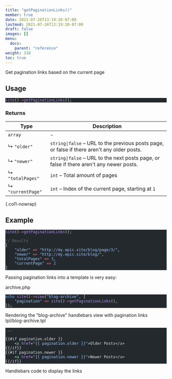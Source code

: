 ```yaml
---
title: "getPaginationLinks()"
member: true
date: 2021-07-26T13:19:20-07:00
lastmod: 2021-07-26T13:19:20-07:00
draft: false
images: []
menu:
  docs:
    parent: "reference"
weight: 310
toc: true
---
```


Get pagination links based on the current page

## Usage

<pre class="torchlight" style="background-color: #24292e; --theme-selection-background: #39414a;" data-torchlight-processed="3449c9e5e332f1dbb81505cd739fbf3f"><code data-language="php"><!-- Syntax highlighted by torchlight.dev --><div class='line'><span style="color: #B392F0;">site</span><span style="color: #E1E4E8;">()</span><span style="color: #F97583;">-&gt;</span><span style="color: #B392F0;">getPaginationLinks</span><span style="color: #E1E4E8;">();</span></div><textarea data-torchlight-original="true" style="display: none !important;">site()-&gt;getPaginationLinks();
</textarea></code></pre>

### Returns

| Type              | Description                                                                                 |
| ----------------- | ------------------------------------------------------------------------------------------- |
| `array`           | -                                                                                           |
| ↳ `"older"`       | `string\|false` – URL to the previous posts page, or false if there aren't any older posts. |
| ↳ `"newer"`       | `string\|false` – URL to the next posts page, or false if there aren't any newer posts.     |
| ↳ `"totalPages"`  | `int` – Total amount of pages                                                               |
| ↳ `"currentPage"` | `int` – Index of the current page, starting at `1`                                          |
{.col1-nowrap}

## Example

<pre class="torchlight" style="background-color: #24292e; --theme-selection-background: #39414a;" data-torchlight-processed="3449c9e5e332f1dbb81505cd739fbf3f"><code data-language="php"><!-- Syntax highlighted by torchlight.dev --><div class='line'><span style="color: #B392F0;">site</span><span style="color: #E1E4E8;">()</span><span style="color: #F97583;">-&gt;</span><span style="color: #B392F0;">getPaginationLinks</span><span style="color: #E1E4E8;">();</span></div><div class='line'>&nbsp;</div><div class='line'><span style="color: #6A737D;">// Results</span></div><div class='line'><span style="color: #E1E4E8;">[</span></div><div class='line'><span style="color: #E1E4E8;">    </span><span style="color: #9ECBFF;">&quot;older&quot;</span><span style="color: #E1E4E8;"> </span><span style="color: #F97583;">=&gt;</span><span style="color: #E1E4E8;"> </span><span style="color: #9ECBFF;">&quot;http://my.epic.site/blog/page/3/&quot;</span><span style="color: #E1E4E8;">,</span></div><div class='line'><span style="color: #E1E4E8;">    </span><span style="color: #9ECBFF;">&quot;newer&quot;</span><span style="color: #E1E4E8;"> </span><span style="color: #F97583;">=&gt;</span><span style="color: #E1E4E8;"> </span><span style="color: #9ECBFF;">&quot;http://my.epic.site/blog/&quot;</span><span style="color: #E1E4E8;">,</span></div><div class='line'><span style="color: #E1E4E8;">    </span><span style="color: #9ECBFF;">&quot;totalPages&quot;</span><span style="color: #E1E4E8;"> </span><span style="color: #F97583;">=&gt;</span><span style="color: #E1E4E8;"> </span><span style="color: #79B8FF;">3</span><span style="color: #E1E4E8;">,</span></div><div class='line'><span style="color: #E1E4E8;">    </span><span style="color: #9ECBFF;">&quot;currentPage&quot;</span><span style="color: #E1E4E8;"> </span><span style="color: #F97583;">=&gt;</span><span style="color: #E1E4E8;"> </span><span style="color: #79B8FF;">2</span></div><div class='line'><span style="color: #E1E4E8;">]</span></div><textarea data-torchlight-original="true" style="display: none !important;">site()-&gt;getPaginationLinks();

// Results
[
    "older" =&gt; "http://my.epic.site/blog/page/3/",
    "newer" =&gt; "http://my.epic.site/blog/",
    "totalPages" =&gt; 3,
    "currentPage" =&gt; 2
]
</textarea></code></pre>

Passing pagination links into a template is very easy:

<div class="code-heading">archive.php</div>

<pre class="torchlight" style="background-color: #24292e; --theme-selection-background: #39414a;" data-torchlight-processed="3449c9e5e332f1dbb81505cd739fbf3f"><code data-language="php"><!-- Syntax highlighted by torchlight.dev --><div class='line'><span style="color: #79B8FF;">echo</span><span style="color: #E1E4E8;"> </span><span style="color: #B392F0;">site</span><span style="color: #E1E4E8;">()</span><span style="color: #F97583;">-&gt;</span><span style="color: #B392F0;">view</span><span style="color: #E1E4E8;">(</span><span style="color: #9ECBFF;">&quot;blog-archive&quot;</span><span style="color: #E1E4E8;">, [</span></div><div class='line'><span style="color: #E1E4E8;">    </span><span style="color: #9ECBFF;">&quot;pagination&quot;</span><span style="color: #E1E4E8;"> </span><span style="color: #F97583;">=&gt;</span><span style="color: #E1E4E8;"> </span><span style="color: #B392F0;">site</span><span style="color: #E1E4E8;">()</span><span style="color: #F97583;">-&gt;</span><span style="color: #B392F0;">getPaginationLinks</span><span style="color: #E1E4E8;">(),</span></div><div class='line'><span style="color: #E1E4E8;">]);</span></div><textarea data-torchlight-original="true" style="display: none !important;">echo site()-&gt;view("blog-archive", [
    "pagination" =&gt; site()-&gt;getPaginationLinks(),
]);
</textarea></code></pre>

<div class="code-caption">Rendering the "blog-archive" handlebars view with pagination links</div>

<div class="code-heading">tpl/blog-archive.tpl</div>

<pre class="torchlight" style="background-color: #24292e; --theme-selection-background: #39414a;" data-torchlight-processed="3449c9e5e332f1dbb81505cd739fbf3f"><code data-language="html"><!-- Syntax highlighted by torchlight.dev --><div class='line'><span style="color: #E1E4E8;">...</span></div><div class='line'>&nbsp;</div><div class='line'><span style="color: #E1E4E8;">{{#if pagination.older }}</span></div><div class='line'><span style="color: #E1E4E8;">    &lt;</span><span style="color: #85E89D;">a</span><span style="color: #E1E4E8;"> </span><span style="color: #B392F0;">href</span><span style="color: #E1E4E8;">=</span><span style="color: #9ECBFF;">&quot;{{ pagination.older }}&quot;</span><span style="color: #E1E4E8;">&gt;Older Posts&lt;/</span><span style="color: #85E89D;">a</span><span style="color: #E1E4E8;">&gt;</span></div><div class='line'><span style="color: #E1E4E8;">{{/if}}</span></div><div class='line'><span style="color: #E1E4E8;">{{#if pagination.newer }}</span></div><div class='line'><span style="color: #E1E4E8;">    &lt;</span><span style="color: #85E89D;">a</span><span style="color: #E1E4E8;"> </span><span style="color: #B392F0;">href</span><span style="color: #E1E4E8;">=</span><span style="color: #9ECBFF;">&quot;{{ pagination.newer }}&quot;</span><span style="color: #E1E4E8;">&gt;Newer Posts&lt;/</span><span style="color: #85E89D;">a</span><span style="color: #E1E4E8;">&gt;</span></div><div class='line'><span style="color: #E1E4E8;">{{/if}}</span></div><textarea data-torchlight-original="true" style="display: none !important;">&lt;xmp&gt;...

{{#if pagination.older }}
    &lt;a href="{{ pagination.older }}"&gt;Older Posts&lt;/a&gt;
{{/if}}
{{#if pagination.newer }}
    &lt;a href="{{ pagination.newer }}"&gt;Newer Posts&lt;/a&gt;
{{/if}}&lt;/xmp&gt;
</textarea></code></pre>

<div class="code-caption">Handlebars code to display the links</div>